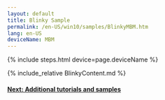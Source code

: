 ```yaml
---
layout: default
title: Blinky Sample
permalink: /en-US/win10/samples/BlinkyMBM.htm
lang: en-US
deviceName: MBM
---
```


{% include steps.html device=page.deviceName %}

{% include_relative BlinkyContent.md %}

<h4 class="thin-header"><a href="{{site.baseurl}}/{{page.lang}}/win10/StartCoding.htm">Next: Additional tutorials and samples</a></h4>
